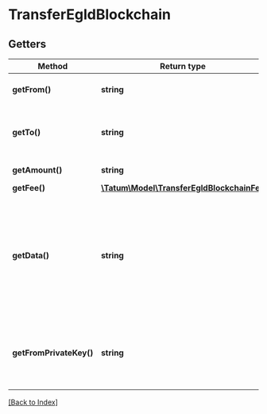 # TransferEgldBlockchain

## Getters

Method | Return type | Description | Notes
------------ | ------------- | ------------- | -------------
**getFrom()** | **string** | Account address of the sender |
**getTo()** | **string** | Account address of the receiver or smart contract |
**getAmount()** | **string** | Value to be sent. |
**getFee()** | [**\Tatum\Model\TransferEgldBlockchainFee**](TransferEgldBlockchainFee.md) |  | [optional]
**getData()** | **string** | Additional data that can be passed to a blockchain transaction as a data property; must be in the hexadecimal format | [optional]
**getFromPrivateKey()** | **string** | Private key of sender address. Private key, or signature Id must be present. |

[[Back to Index]](../index.md)
